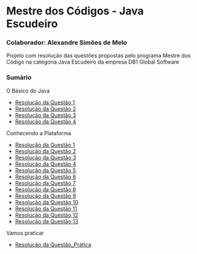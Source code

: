 <h1>Mestre dos Códigos - Java Escudeiro</h1>

<h3>Colaborador: Alexandre Simões de Melo</h3>

Projeto com resolução das questões propostas pelo programa Mestre dos Código na categoria Java Escudeiro da empresa DB1 Global Software  

<h3>Sumário</h3>

O Básico do Java
 - [Resolução da Questão 1](src/main/java/com/db1/basico/questao1/resposta-questao-1.md)
 - [Resolução da Questão 2](src/main/java/com/db1/basico/questao2/resposta-questao2.md)
 - [Resolução da Questão 3](src/main/java/com/db1/basico/questao3/resposta-questao3.md)
 - [Resolução da Questão 4](src/main/java/com/db1/basico/questao4/resposta-questao4.md)
 
Conhecendo a Plataforma
 - [Resolução da Questão 1](src/main/java/com/db1/plataforma/questao1/resposta-questao-1.md)
 - [Resolução da Questão 2](src/main/java/com/db1/plataforma/questao2/resposta-questao2.md)
 - [Resolução da Questão 3](src/main/java/com/db1/plataforma/questao3/resposta-questao3.md)
 - [Resolução da Questão 4](src/main/java/com/db1/plataforma/questao4/resposta-questao4.md)
 - [Resolução da Questão 5](src/main/java/com/db1/plataforma/questao5/resposta-questao5.md)
 - [Resolução da Questão 6](src/main/java/com/db1/plataforma/questao6/resposta-questao6.md)
 - [Resolução da Questão 7](src/main/java/com/db1/plataforma/questao7/resposta-questao7.md)
 - [Resolução da Questão 8](src/main/java/com/db1/plataforma/questao8/resposta-questao8.md)
 - [Resolução da Questão 9](src/main/java/com/db1/plataforma/questao9/resposta-questao9.md)
 - [Resolução da Questão 10](src/main/java/com/db1/plataforma/questao10/resposta-questao10.md)
 - [Resolução da Questão 11](src/main/java/com/db1/plataforma/questao11/resposta-questao11.md)
 - [Resolução da Questão 12](src/main/java/com/db1/plataforma/questao12/resposta-questao12.md)
 - [Resolução da Questão 13](src/main/java/com/db1/plataforma/questao13/resposta-questao13.md)
 
Vamos praticar

 - [Resolução da Questão_Prática](src/main/java/com/db1/pratica/resposta-questao-pratica.md)

 